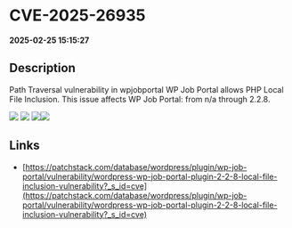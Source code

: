 # CVE-2025-26935

**2025-02-25 15:15:27**

## Description
Path Traversal vulnerability in wpjobportal WP Job Portal allows PHP Local File Inclusion. This issue affects WP Job Portal: from n/a through 2.2.8.

![](https://img.shields.io/static/v1?label=Score&message=7.5&color=red)
![](https://img.shields.io/static/v1?label=Severity&message=HIGH&color=red)
![](https://img.shields.io/static/v1?label=CWE&message=Traversal&color=green)![](https://img.shields.io/static/v1?label=CWE&message=Traversal&color=green)

## Links
- [https://patchstack.com/database/wordpress/plugin/wp-job-portal/vulnerability/wordpress-wp-job-portal-plugin-2-2-8-local-file-inclusion-vulnerability?_s_id=cve](https://patchstack.com/database/wordpress/plugin/wp-job-portal/vulnerability/wordpress-wp-job-portal-plugin-2-2-8-local-file-inclusion-vulnerability?_s_id=cve)
